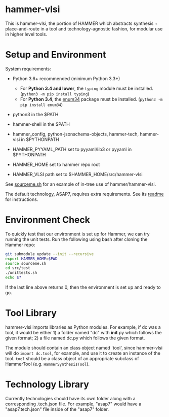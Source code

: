 hammer-vlsi
===========

This is hammer-vlsi, the portion of HAMMER which abstracts synthesis + place-and-route in a tool and technology-agnostic fashion, for modular use in higher level tools.

Setup and Environment
=====================

System requirements:
- Python 3.6+ recommended (minimum Python 3.3+)
  - For **Python 3.4 and lower**, the `typing` module must be installed. (`python3 -m pip install typing`)
  - For **Python 3.4**, the [enum34](https://pypi.org/project/enum34/) package must be installed. (`python3 -m pip install enum34`)
- python3 in the $PATH
- hammer-shell in the $PATH

- hammer_config, python-jsonschema-objects, hammer-tech, hammer-vlsi in $PYTHONPATH
- HAMMER_PYYAML_PATH set to pyyaml/lib3 or pyyaml in $PYTHONPATH
- HAMMER_HOME set to hammer repo root
- HAMMER_VLSI path set to $HAMMER_HOME/src/hammer-vlsi

See [sourceme.sh](sourceme.sh) for an example of in-tree use of hammer/hammer-vlsi.

The default technology, ASAP7, requires extra requirements. See its [readme](technology/asap7/README.md) for instructions.

Environment Check
=================

To quickly test that our environment is set up for Hammer, we can try running the unit tests. Run the following using bash after cloning the Hammer repo:

```bash
git submodule update --init --recursive
export HAMMER_HOME=$PWD
source sourceme.sh
cd src/test
./unittests.sh
echo $?
```

If the last line above returns 0, then the environment is set up and ready to go.


Tool Library
============

hammer-vlsi imports libraries as Python modules. For example, if dc was a tool, it would be either 1) a folder named "dc" with __init__.py which follows the given format; 2) a file named dc.py which follows the given format.

The module should contain an class object named 'tool', since hammer-vlsi will do `import dc.tool`, for example, and use it to create an instance of the tool.
`tool` should be a class object of an appropriate subclass of HammerTool (e.g. `HammerSynthesisTool`).

Technology Library
==================

Currently technologies should have its own folder along with a corresponding .tech.json file. For example, "asap7" would have a "asap7.tech.json" file inside of the "asap7" folder.
